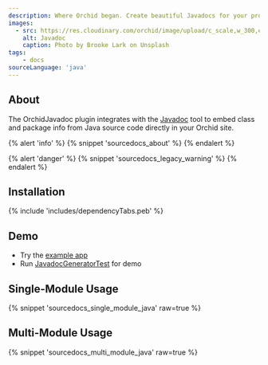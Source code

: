 ```yaml
---
description: Where Orchid began. Create beautiful Javadocs for your project within your Orchid site.
images:
  - src: https://res.cloudinary.com/orchid/image/upload/c_scale,w_300,e_blur:150/v1524974952/plugins/javadoc.jpg
    alt: Javadoc
    caption: Photo by Brooke Lark on Unsplash
tags:
    - docs
sourceLanguage: 'java'
---
```


## About

The OrchidJavadoc plugin integrates with the 
[Javadoc](https://docs.oracle.com/javase/8/docs/technotes/tools/windows/javadoc.html) tool to embed class and package 
info from Java source code directly in your Orchid site.

{% alert 'info' %}
{% snippet 'sourcedocs_about' %}
{% endalert %}

{% alert 'danger' %}
{% snippet 'sourcedocs_legacy_warning' %}
{% endalert %}

## Installation

{% include 'includes/dependencyTabs.peb' %}

## Demo

- Try the [example app](https://github.com/orchidhq/OrchidTutorials/tree/master/java-site)
- Run [JavadocGeneratorTest](https://github.com/orchidhq/orchid/blob/dev/plugins/OrchidJavadoc/src/test/kotlin/com/eden/orchid/javadoc/NewJavadocGeneratorTest.kt) for demo

## Single-Module Usage

{% snippet 'sourcedocs_single_module_java' raw=true %}

## Multi-Module Usage

{% snippet 'sourcedocs_multi_module_java' raw=true %}
